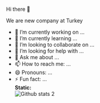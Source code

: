Hi there 👋

We are new company at Turkey 

- 🔭 I’m currently working on ...
- 🌱 I’m currently learning ...
- 👯 I’m looking to collaborate on ...
- 🤔 I’m looking for help with ...
- 💬 Ask me about ...
- 📫 How to reach me: ...
- 😄 Pronouns: ...
- ⚡ Fun fact: ...<br>
<strong>Static:</strong><br>
![Github stats 2](https://github-readme-stats.vercel.app/api?username=StarWork-IT&show_icons=true&theme=radical)
